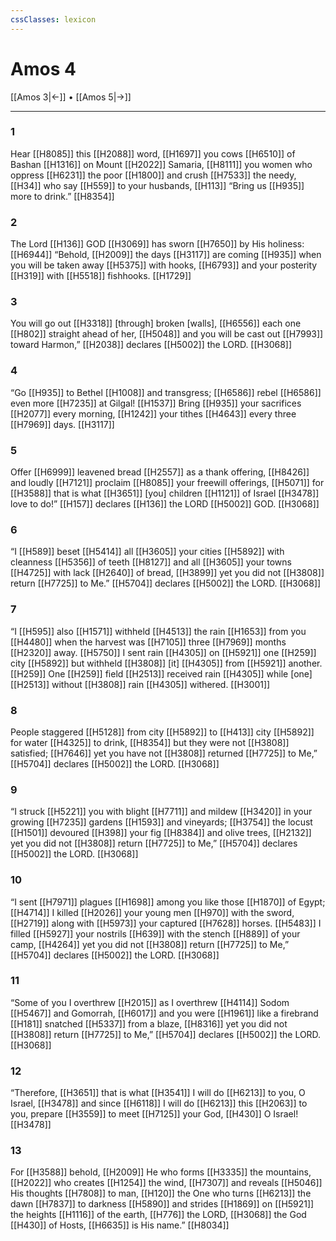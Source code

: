 ```yaml
---
cssClasses: lexicon
---
```


# Amos 4

[[Amos 3|←]] • [[Amos 5|→]]

---

### 1
Hear [[H8085]] this [[H2088]] word, [[H1697]] you cows [[H6510]] of Bashan [[H1316]] on Mount [[H2022]] Samaria, [[H8111]] you women who oppress [[H6231]] the poor [[H1800]] and crush [[H7533]] the needy, [[H34]] who say [[H559]] to your husbands, [[H113]] “Bring us [[H935]] more to drink.” [[H8354]]

### 2
The Lord [[H136]] GOD [[H3069]] has sworn [[H7650]] by His holiness: [[H6944]] “Behold, [[H2009]] the days [[H3117]] are coming [[H935]] when you will be taken away [[H5375]] with hooks, [[H6793]] and your posterity [[H319]] with [[H5518]] fishhooks. [[H1729]]

### 3
You will go out [[H3318]] [through] broken [walls], [[H6556]] each one [[H802]] straight ahead of her, [[H5048]] and you will be cast out [[H7993]] toward Harmon,” [[H2038]] declares [[H5002]] the LORD. [[H3068]]

### 4
“Go [[H935]] to Bethel [[H1008]] and transgress; [[H6586]] rebel [[H6586]] even more [[H7235]] at Gilgal! [[H1537]] Bring [[H935]] your sacrifices [[H2077]] every morning, [[H1242]] your tithes [[H4643]] every three [[H7969]] days. [[H3117]]

### 5
Offer [[H6999]] leavened bread [[H2557]] as a thank offering, [[H8426]] and loudly [[H7121]] proclaim [[H8085]] your freewill offerings, [[H5071]] for [[H3588]] that is what [[H3651]] [you] children [[H1121]] of Israel [[H3478]] love to do!” [[H157]] declares [[H136]] the LORD [[H5002]] GOD. [[H3068]]

### 6
“I [[H589]] beset [[H5414]] all [[H3605]] your cities [[H5892]] with cleanness [[H5356]] of teeth [[H8127]] and all [[H3605]] your towns [[H4725]] with lack [[H2640]] of bread, [[H3899]] yet you did not [[H3808]] return [[H7725]] to Me.” [[H5704]] declares [[H5002]] the LORD. [[H3068]]

### 7
“I [[H595]] also [[H1571]] withheld [[H4513]] the rain [[H1653]] from you [[H4480]] when the harvest was [[H7105]] three [[H7969]] months [[H2320]] away. [[H5750]] I sent rain [[H4305]] on [[H5921]] one [[H259]] city [[H5892]] but withheld [[H3808]] [it] [[H4305]] from [[H5921]] another. [[H259]] One [[H259]] field [[H2513]] received rain [[H4305]] while [one] [[H2513]] without [[H3808]] rain [[H4305]] withered. [[H3001]]

### 8
People staggered [[H5128]] from city [[H5892]] to [[H413]] city [[H5892]] for water [[H4325]] to drink, [[H8354]] but they were not [[H3808]] satisfied; [[H7646]] yet you have not [[H3808]] returned [[H7725]] to Me,” [[H5704]] declares [[H5002]] the LORD. [[H3068]]

### 9
“I struck [[H5221]] you with blight [[H7711]] and mildew [[H3420]] in your growing [[H7235]] gardens [[H1593]] and vineyards; [[H3754]] the locust [[H1501]] devoured [[H398]] your fig [[H8384]] and olive trees, [[H2132]] yet you did not [[H3808]] return [[H7725]] to Me,” [[H5704]] declares [[H5002]] the LORD. [[H3068]]

### 10
“I sent [[H7971]] plagues [[H1698]] among you  like those [[H1870]] of Egypt; [[H4714]] I killed [[H2026]] your young men [[H970]] with the sword, [[H2719]] along with [[H5973]] your captured [[H7628]] horses. [[H5483]] I filled [[H5927]] your nostrils [[H639]] with the stench [[H889]] of your camp, [[H4264]] yet you did not [[H3808]] return [[H7725]] to Me,” [[H5704]] declares [[H5002]] the LORD. [[H3068]]

### 11
“Some of you I overthrew [[H2015]] as I overthrew [[H4114]] Sodom [[H5467]] and Gomorrah, [[H6017]] and you were [[H1961]] like a firebrand [[H181]] snatched [[H5337]] from a blaze, [[H8316]] yet you did not [[H3808]] return [[H7725]] to Me,” [[H5704]] declares [[H5002]] the LORD. [[H3068]]

### 12
“Therefore, [[H3651]] that is what [[H3541]] I will do [[H6213]] to you,  O Israel, [[H3478]] and since [[H6118]] I will do [[H6213]] this [[H2063]] to you,  prepare [[H3559]] to meet [[H7125]] your God, [[H430]] O Israel! [[H3478]]

### 13
For [[H3588]] behold, [[H2009]] He who forms [[H3335]] the mountains, [[H2022]] who creates [[H1254]] the wind, [[H7307]] and reveals [[H5046]] His thoughts [[H7808]] to man, [[H120]] the One who turns [[H6213]] the dawn [[H7837]] to darkness [[H5890]] and strides [[H1869]] on [[H5921]] the heights [[H1116]] of the earth, [[H776]] the LORD, [[H3068]] the God [[H430]] of Hosts, [[H6635]] is His name.” [[H8034]]

